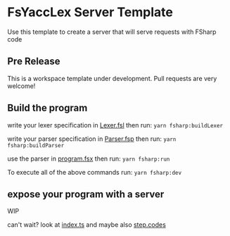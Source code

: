 # FsYaccLex Server Template

Use this template to create a server that will serve requests with FSharp code

## Pre Release
This is a workspace template under development. 
Pull requests are very welcome!

## Build the program

write your lexer specification in [Lexer.fsl](analyser/Lexer.fsl)
then run: `yarn fsharp:buildLexer`

write your parser specification in [Parser.fsp](analyser/Parser.fsp)
then run: `yarn fsharp:buildParser`

use the parser in [program.fsx](analyser/program.fsx)
then run: `yarn fsharp:run`

To execute all of the above commands run: `yarn fsharp:dev`


## expose your program with a server

WIP


can't wait? look at [index.ts](src/index.ts)
and maybe also [step.codes](https://step.codes)